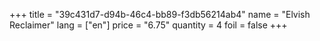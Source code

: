 +++
title = "39c431d7-d94b-46c4-bb89-f3db56214ab4"
name = "Elvish Reclaimer"
lang = ["en"]
price = "6.75"
quantity = 4
foil = false
+++
